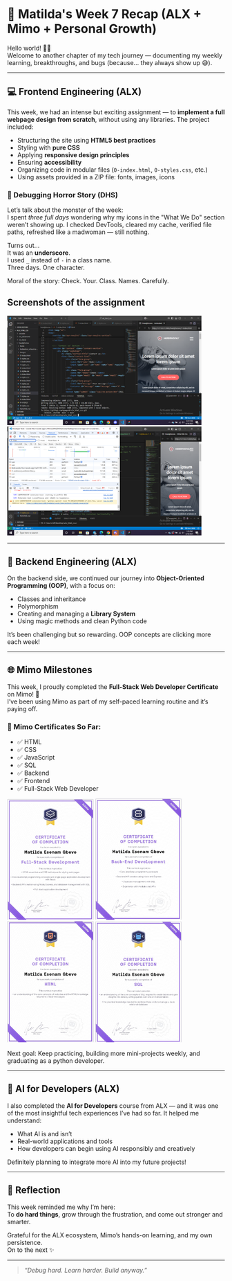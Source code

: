 # 🧠 Matilda's Week 7 Recap (ALX + Mimo + Personal Growth)

Hello world! 👋🏽  
Welcome to another chapter of my tech journey — documenting my weekly learning, breakthroughs, and bugs (because... they always show up 😅).

---

## 💻 Frontend Engineering (ALX)

This week, we had an intense but exciting assignment — to **implement a full webpage design from scratch**, without using any libraries. The project included:

- Structuring the site using **HTML5 best practices**
- Styling with **pure CSS**
- Applying **responsive design principles**
- Ensuring **accessibility**
- Organizing code in modular files (`0-index.html`, `0-styles.css`, etc.)
- Using assets provided in a ZIP file: fonts, images, icons

### 🐞 Debugging Horror Story (DHS)
Let’s talk about the monster of the week:  
I spent *three full days* wondering why my icons in the "What We Do" section weren’t showing up. I checked DevTools, cleared my cache, verified file paths, refreshed like a madwoman — still nothing.

Turns out...  
It was an **underscore**.  
I used `_` instead of `-` in a class name.  
Three days. One character. 

Moral of the story: Check. Your. Class. Names. Carefully.

## Screenshots of the assignment
<img src="https://github.com/gemgeek/gems-digital-journal/blob/main/assets/Headphones%20assignment.png" alt="assignment" width="450">    <img src="https://github.com/gemgeek/gems-digital-journal/blob/main/assets/Headphones%20screenshot%201.png" alt="screenshot" width="450">

---

## 🧠 Backend Engineering (ALX)

On the backend side, we continued our journey into **Object-Oriented Programming (OOP)**, with a focus on:

- Classes and inheritance  
- Polymorphism  
- Creating and managing a **Library System**  
- Using magic methods and clean Python code

It’s been challenging but so rewarding. OOP concepts are clicking more each week!

---

## 🌐 Mimo Milestones

This week, I proudly completed the **Full-Stack Web Developer Certificate** on Mimo! 🎉  
I’ve been using Mimo as part of my self-paced learning routine and it’s paying off.

### 🏅 Mimo Certificates So Far:

- ✅ HTML
- ✅ CSS
- ✅ JavaScript
- ✅ SQL
- ✅ Backend 
- ✅ Frontend
- ✅ Full-Stack Web Developer

<img src="https://github.com/gemgeek/gems-digital-journal/blob/main/assets/Full-Stack%20Dev%20Certificate.jpg" alt="FullStack" width="200"> <img src="https://github.com/gemgeek/gems-digital-journal/blob/main/assets/Backend%20Certificate.jpg" alt="Backend" width="200"> <img src="https://github.com/gemgeek/gems-digital-journal/blob/main/assets/HTML%20Certificate.jpg" alt="HTML" width="200"> <img src="https://github.com/gemgeek/gems-digital-journal/blob/main/assets/SQL%20Certificate.jpg" alt="SQL" width="200"> 


Next goal: Keep practicing, building more mini-projects weekly, and graduating as a python developer.

---

## 🤖 AI for Developers (ALX)

I also completed the **AI for Developers** course from ALX — and it was one of the most insightful tech experiences I’ve had so far. It helped me understand:

- What AI is and isn’t
- Real-world applications and tools
- How developers can begin using AI responsibly and creatively

Definitely planning to integrate more AI into my future projects!

---

## 💬 Reflection

This week reminded me why I’m here:  
To **do hard things**, grow through the frustration, and come out stronger and smarter.  

Grateful for the ALX ecosystem, Mimo’s hands-on learning, and my own persistence.  
On to the next ✨

---

> _“Debug hard. Learn harder. Build anyway.”_
